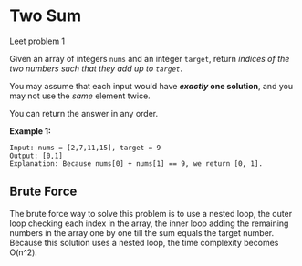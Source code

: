 # Two Sum

Leet problem 1

Given an array of integers `nums` and an integer `target`, return *indices of the two numbers such that they add up to `target`*.

You may assume that each input would have ***exactly* one solution**, and you may not use the *same* element twice.

You can return the answer in any order.

**Example 1:**

```
Input: nums = [2,7,11,15], target = 9
Output: [0,1]
Explanation: Because nums[0] + nums[1] == 9, we return [0, 1].

```

## Brute Force

The brute force way to solve this problem is to use a nested loop, the outer loop checking each index in the array, the inner loop adding the remaining numbers in the array one by one till the sum equals the target number. Because this solution uses a nested loop, the time complexity becomes O(n^2). 

##